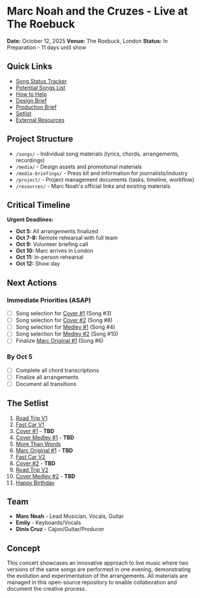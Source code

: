 # Marc Noah and the Cruzes - Live at The Roebuck

**Date:** October 12, 2025
**Venue:** The Roebuck, London
**Status:** In Preparation - 11 days until show

## Quick Links
- [Song Status Tracker](./SONG_STATUS.md)
- [Potential Songs List](./potential-songs-list.md)
- [How to Help](./project/HOW_TO_HELP.md)
- [Design Brief](./1st-oct__design-brief.md)
- [Production Brief](./1st-oct__concert-production-brief.md)
- [Setlist](./1st-oct__set-list__version_1.md)
- [External Resources](./EXTERNAL_LINKS.md)

## Project Structure
- `/songs/` - Individual song materials (lyrics, chords, arrangements, recordings)
- `/media/` - Design assets and promotional materials
- `/media-briefings/` - Press kit and information for journalists/industry
- `/project/` - Project management documents (tasks, timeline, workflow)
- `/resources/` - Marc Noah's official links and existing materials

## Critical Timeline

**Urgent Deadlines:**
- **Oct 5:** All arrangements finalized
- **Oct 7-8:** Remote rehearsal with full team
- **Oct 9:** Volunteer briefing call
- **Oct 10:** Marc arrives in London
- **Oct 11:** In-person rehearsal
- **Oct 12:** Show day

## Next Actions

### Immediate Priorities (ASAP)
- [ ] Song selection for [Cover #1](./songs/03-cover-1-TBD/) (Song #3)
- [ ] Song selection for [Cover #2](./songs/08-cover-2-TBD/) (Song #8)
- [ ] Song selection for [Medley #1](./songs/04-cover-medley-1/) (Song #4)
- [ ] Song selection for [Medley #2](./songs/10-cover-medley-2/) (Song #10)
- [ ] Finalize [Marc Original #1](./songs/06-marc-original-1-TBD/) (Song #6)

### By Oct 5
- [ ] Complete all chord transcriptions
- [ ] Finalize all arrangements
- [ ] Document all transitions

## The Setlist

1. [Road Trip V1](./songs/01-road-trip-v1/)
2. [Fast Car V1](./songs/02-fast-car-v1/)
3. [Cover #1](./songs/03-cover-1-TBD/) - **TBD**
4. [Cover Medley #1](./songs/04-cover-medley-1/) - **TBD**
5. [More Than Words](./songs/05-more-than-words/)
6. [Marc Original #1](./songs/06-marc-original-1-TBD/) - **TBD**
7. [Fast Car V2](./songs/07-fast-car-v2/)
8. [Cover #2](./songs/08-cover-2-TBD/) - **TBD**
9. [Road Trip V2](./songs/09-road-trip-v2/)
10. [Cover Medley #2](./songs/10-cover-medley-2/) - **TBD**
11. [Happy Birthday](./songs/11-happy-birthday/)

## Team
- **Marc Noah** - Lead Musician, Vocals, Guitar
- **Emily** - Keyboards/Vocals
- **Dinis Cruz** - Cajon/Guitar/Producer

## Concept
This concert showcases an innovative approach to live music where two versions of the same songs are performed in one evening, demonstrating the evolution and experimentation of the arrangements. All materials are managed in this open-source repository to enable collaboration and document the creative process.
